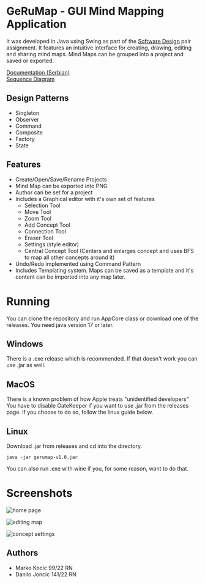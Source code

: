 # GeRuMap - GUI Mind Mapping Application
It was developed in Java using Swing as part of the [Software Design](https://raf.edu.rs/en/subjects/software-design/) pair assignment. It features an intuitive interface for creating, drawing, editing and sharing mind maps. Mind Maps can be grouped into a project and saved or exported.

[Documentation (Serbian)](https://cake-hearing-30b.notion.site/GeRuMap-93e033bfb3b14be0a41cf7dcd5198e69) <br>
[Sequence Diagram](https://cake-hearing-30b.notion.site/Dijagram-Sekvence-1e565fa1a911452186fe98e322fed329)

## Design Patterns
* Singleton
* Observer
* Command
* Composite
* Factory
* State

## Features
* Create/Open/Save/Rename Projects
* Mind Map can be exported into PNG
* Author can be set for a project
* Includes a Graphical editor with it's own set of features
    * Selection Tool
    * Move Tool
    * Zoom Tool
    * Add Concept Tool
    * Connection Tool
    * Eraser Tool
    * Settings (style editor)
    * Central Concept Tool
        (Centers and enlarges concept and uses BFS to map all other concepts around it)
* Undo/Redo implemented using Command Pattern
* Includes Templating system. Maps can be saved as a template and it's content can be imported into any map later.

# Running
You can clone the repository and run AppCore class or download one of the releases. You need java version 17 or later.

## Windows
There is a .exe release which is recommended. If that doesn't work you can use .jar as well.
## MacOS
There is a known problem of how Apple treats "unidentified developers" You have to disable GateKeeper if you want to use .jar from the releases page. If you choose to do so, follow the linux guide below.
## Linux
Download .jar from releases and cd into the directory.
```
java -jar gerumap-v1.0.jar
```
You can also run .exe with wine if you, for some reason, want to do that.

# Screenshots
![home page](https://imgur.com/dqiU6x9.jpg)

![editing map](https://imgur.com/qCcKL2z.jpg)

![concept settings](https://imgur.com/pdFAqm4.jpg)


## Authors
* Marko Kocic 99/22 RN
* Danilo Joncic 141/22 RN

